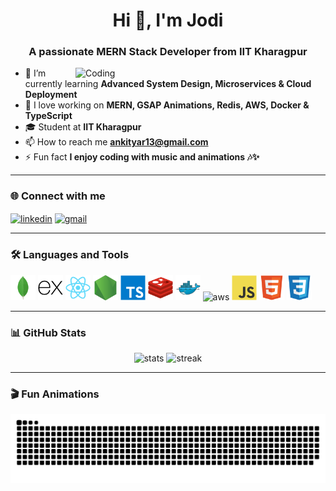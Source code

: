 <h1 align="center">Hi 👋, I'm  Jodi</h1>
<h3 align="center">A passionate MERN Stack Developer from IIT Kharagpur</h3>

<img align="right" alt="Coding" width="400" src="https://raw.githubusercontent.com/rajpratyush/rajpratyush/master/me_2.gif">

- 🌱 I’m currently learning **Advanced System Design, Microservices & Cloud Deployment**  
- 🚀 I love working on **MERN, GSAP Animations, Redis, AWS, Docker & TypeScript**  
- 🎓 Student at **IIT Kharagpur**  
- 📫 How to reach me **ankityar13@gmail.com**  
- ⚡ Fun fact **I enjoy coding with music and animations 🎶✨**

---

### 🌐 Connect with me  
<p align="left">
<a href="https://linkedin.com/in/yourlinkedin" target="blank"><img align="center" src="https://cdn-icons-png.flaticon.com/512/174/174857.png" alt="linkedin" height="40" width="40" /></a>
<a href="mailto:ankityar13@gmail.com"><img align="center" src="https://cdn-icons-png.flaticon.com/512/732/732200.png" alt="gmail" height="40" width="40" /></a>
</p>

---

### 🛠️ Languages and Tools
<p align="left">
  <img src="https://raw.githubusercontent.com/devicons/devicon/master/icons/mongodb/mongodb-original.svg" alt="mongodb" width="40" height="40"/> 
  <img src="https://raw.githubusercontent.com/devicons/devicon/master/icons/express/express-original.svg" alt="express" width="40" height="40"/> 
  <img src="https://raw.githubusercontent.com/devicons/devicon/master/icons/react/react-original.svg" alt="react" width="40" height="40"/> 
  <img src="https://raw.githubusercontent.com/devicons/devicon/master/icons/nodejs/nodejs-original.svg" alt="nodejs" width="40" height="40"/> 
  <img src="https://raw.githubusercontent.com/devicons/devicon/master/icons/typescript/typescript-original.svg" alt="typescript" width="40" height="40"/> 
  <img src="https://raw.githubusercontent.com/devicons/devicon/master/icons/redis/redis-original.svg" alt="redis" width="40" height="40"/> 
  <img src="https://raw.githubusercontent.com/devicons/devicon/master/icons/docker/docker-original.svg" alt="docker" width="40" height="40"/> 
  <img src="https://cdn.worldvectorlogo.com/logos/aws-2.svg" alt="aws" width="40" height="40"/> 
  <img src="https://raw.githubusercontent.com/devicons/devicon/master/icons/javascript/javascript-original.svg" alt="js" width="40" height="40"/> 
  <img src="https://raw.githubusercontent.com/devicons/devicon/master/icons/html5/html5-original.svg" alt="html5" width="40" height="40"/> 
  <img src="https://raw.githubusercontent.com/devicons/devicon/master/icons/css3/css3-original.svg" alt="css3" width="40" height="40"/> 
</p>

---

### 📊 GitHub Stats
<p align="center">
  <img src="https://github-readme-stats.vercel.app/api?username=YOURUSERNAME&show_icons=true&theme=radical" alt="stats" />
  <img src="https://github-readme-streak-stats.herokuapp.com/?user=YOURUSERNAME&theme=radical" alt="streak" />
</p>

---

### 🎬 Fun Animations  
<p align="center">
  <img src="https://raw.githubusercontent.com/Platane/snk/output/github-contribution-grid-snake.svg" alt="snake" />
</p>
